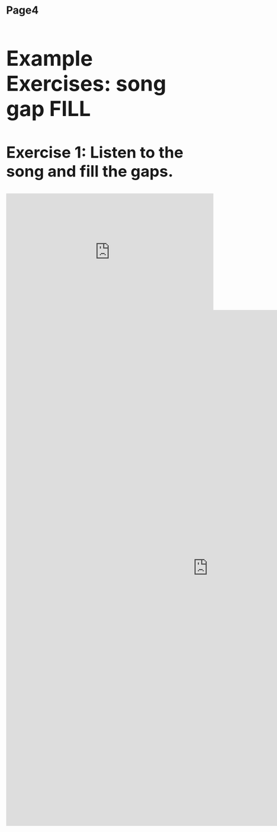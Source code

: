 <h1>Page4 <h/1>

<h1>Example Exercises: song gap FILL</h1>
<h2>Exercise 1: Listen to the song and fill the gaps.</h2>

<iframe width="560" height="315" src="https://www.youtube.com/embed/lp-EO5I60KA" frameborder="0" allow="accelerometer; autoplay; encrypted-media; gyroscope; picture-in-picture" allowfullscreen></iframe>

<iframe src="https://h5p.org/h5p/embed/345777" width="1090" height="1394" frameborder="0" allowfullscreen="allowfullscreen"></iframe><script src="https://h5p.org/sites/all/modules/h5p/library/js/h5p-resizer.js" charset="UTF-8"></script>
